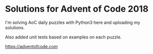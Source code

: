 # Solutions for Advent of Code 2018

I'm solving AoC daily puzzles with Python3 here and uploading my solutions.

Also added unit tests based on examples on each puzzle.

https://adventofcode.com

